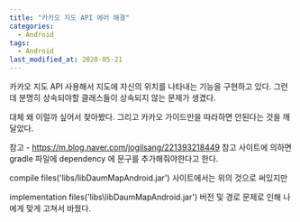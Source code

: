 ```yaml
---
title: "카카오 지도 API 에러 해결"
categories:
  - Android
tags:
  - Android
last_modified_at: 2020-05-21
---
```


카카오 지도 API 사용해서 지도에 자신의 위치를 나타내는 기능을 구현하고 있다.
그런데 분명히 상속되야할 클래스들이 상속되지 않는 문제가 생겼다.

대체 왜 이럴까 싶어서 찾아봤다. 그리고 카카오 가이드만을 따라하면 안된다는 것을 깨달았다.

참고 - https://m.blog.naver.com/jogilsang/221393218449
참고 사이트에 의하면 gradle 파일에 dependency 에 문구를 추가해줘야한다고 한다.

compile files('libs/libDaumMapAndroid.jar')
사이트에서는 위의 것으로 써있지만 
 
implementation files('libs\\libDaumMapAndroid.jar')
버전 및 경로 문제로 인해 나에게 맞게 고쳐서 바꿨다.


